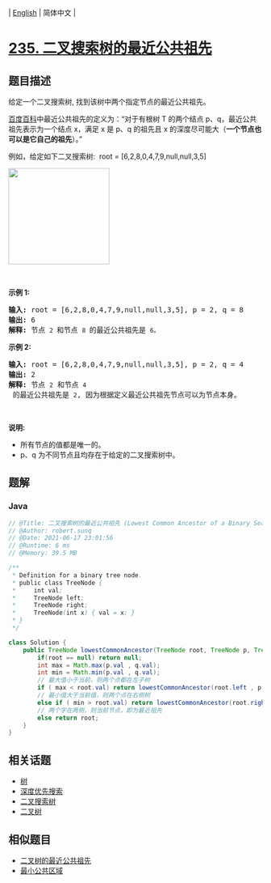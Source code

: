 
| [English](README_EN.md) | 简体中文 |

# [235. 二叉搜索树的最近公共祖先](https://leetcode.cn//problems/lowest-common-ancestor-of-a-binary-search-tree/)

## 题目描述

<p>给定一个二叉搜索树, 找到该树中两个指定节点的最近公共祖先。</p>

<p><a href="https://baike.baidu.com/item/%E6%9C%80%E8%BF%91%E5%85%AC%E5%85%B1%E7%A5%96%E5%85%88/8918834?fr=aladdin" target="_blank">百度百科</a>中最近公共祖先的定义为：&ldquo;对于有根树 T 的两个结点 p、q，最近公共祖先表示为一个结点 x，满足 x 是 p、q 的祖先且 x 的深度尽可能大（<strong>一个节点也可以是它自己的祖先</strong>）。&rdquo;</p>

<p>例如，给定如下二叉搜索树:&nbsp; root =&nbsp;[6,2,8,0,4,7,9,null,null,3,5]</p>

<p><img alt="" src="https://assets.leetcode-cn.com/aliyun-lc-upload/uploads/2018/12/14/binarysearchtree_improved.png" style="height: 190px; width: 200px;"></p>

<p>&nbsp;</p>

<p><strong>示例 1:</strong></p>

<pre><strong>输入:</strong> root = [6,2,8,0,4,7,9,null,null,3,5], p = 2, q = 8
<strong>输出:</strong> 6 
<strong>解释: </strong>节点 <code>2 </code>和节点 <code>8 </code>的最近公共祖先是 <code>6。</code>
</pre>

<p><strong>示例 2:</strong></p>

<pre><strong>输入:</strong> root = [6,2,8,0,4,7,9,null,null,3,5], p = 2, q = 4
<strong>输出:</strong> 2
<strong>解释: </strong>节点 <code>2</code> 和节点 <code>4</code> 的最近公共祖先是 <code>2</code>, 因为根据定义最近公共祖先节点可以为节点本身。</pre>

<p>&nbsp;</p>

<p><strong>说明:</strong></p>

<ul>
	<li>所有节点的值都是唯一的。</li>
	<li>p、q 为不同节点且均存在于给定的二叉搜索树中。</li>
</ul>


## 题解


### Java

```Java
// @Title: 二叉搜索树的最近公共祖先 (Lowest Common Ancestor of a Binary Search Tree)
// @Author: robert.sunq
// @Date: 2021-06-17 23:01:56
// @Runtime: 6 ms
// @Memory: 39.5 MB

/**
 * Definition for a binary tree node.
 * public class TreeNode {
 *     int val;
 *     TreeNode left;
 *     TreeNode right;
 *     TreeNode(int x) { val = x; }
 * }
 */

class Solution {
    public TreeNode lowestCommonAncestor(TreeNode root, TreeNode p, TreeNode q) {
        if(root == null) return null;
        int max = Math.max(p.val , q.val);
        int min = Math.min(p.val , q.val);
        // 最大值小于当前，则两个点都在左子树
        if ( max < root.val) return lowestCommonAncestor(root.left , p , q);
        // 最小值大于当前值，则两个点在右侧树
        else if ( min > root.val) return lowestCommonAncestor(root.right , p , q);
        // 两个字在两侧，则当前节点，即为最近祖先
        else return root;
    }
}
```



## 相关话题

- [树](https://leetcode.cn//tag/tree)
- [深度优先搜索](https://leetcode.cn//tag/depth-first-search)
- [二叉搜索树](https://leetcode.cn//tag/binary-search-tree)
- [二叉树](https://leetcode.cn//tag/binary-tree)

## 相似题目


- [二叉树的最近公共祖先](../lowest-common-ancestor-of-a-binary-tree/README.md)
- [最小公共区域](../smallest-common-region/README.md)
